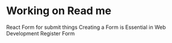 # Working on Read me
React Form for submit things
Creating a Form is Essential in Web Development
Register Form
